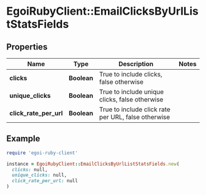 # EgoiRubyClient::EmailClicksByUrlListStatsFields

## Properties

| Name | Type | Description | Notes |
| ---- | ---- | ----------- | ----- |
| **clicks** | **Boolean** | True to include clicks, false otherwise |  |
| **unique_clicks** | **Boolean** | True to include unique clicks, false otherwise |  |
| **click_rate_per_url** | **Boolean** | True to include click rate per URL, false otherwise |  |

## Example

```ruby
require 'egoi-ruby-client'

instance = EgoiRubyClient::EmailClicksByUrlListStatsFields.new(
  clicks: null,
  unique_clicks: null,
  click_rate_per_url: null
)
```

